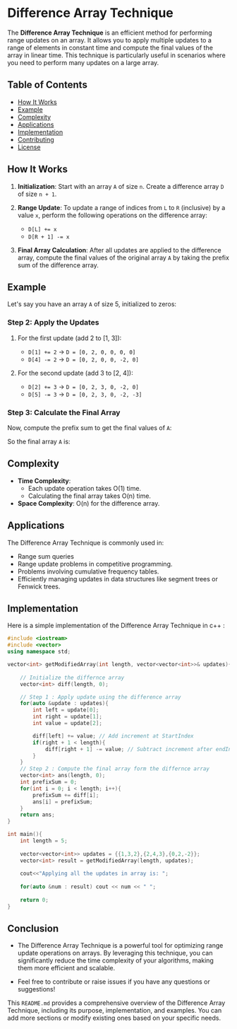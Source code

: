 # Difference Array Technique

The **Difference Array Technique** is an efficient method for performing range updates on an array. It allows you to apply multiple updates to a range of elements in constant time and compute the final values of the array in linear time. This technique is particularly useful in scenarios where you need to perform many updates on a large array.

## Table of Contents

- [How It Works](#how-it-works)
- [Example](#example)
- [Complexity](#complexity)
- [Applications](#applications)
- [Implementation](#implementation)
- [Contributing](#contributing-1)
- [License](#license)

## How It Works

1. **Initialization**: Start with an array `A` of size `n`. Create a difference array `D` of size `n + 1`.

2. **Range Update**: To update a range of indices from `L` to `R` (inclusive) by a value `x`, perform the following operations on the difference array:
   - `D[L] += x`
   - `D[R + 1] -= x`

3. **Final Array Calculation**: After all updates are applied to the difference array, compute the final values of the original array `A` by taking the prefix sum of the difference array.

## Example

Let's say you have an array `A` of size 5, initialized to zeros:

### Step 2: Apply the Updates

1. For the first update (add 2 to [1, 3]):
   - `D[1] += 2` → `D = [0, 2, 0, 0, 0, 0]`
   - `D[4] -= 2` → `D = [0, 2, 0, 0, -2, 0]`

2. For the second update (add 3 to [2, 4]):
   - `D[2] += 3` → `D = [0, 2, 3, 0, -2, 0]`
   - `D[5] -= 3` → `D = [0, 2, 3, 0, -2, -3]`

### Step 3: Calculate the Final Array

Now, compute the prefix sum to get the final values of `A`:

So the final array `A` is:

## Complexity

- **Time Complexity**:
  - Each update operation takes O(1) time.
  - Calculating the final array takes O(n) time.
- **Space Complexity**: O(n) for the difference array.

## Applications

The Difference Array Technique is commonly used in:

- Range sum queries
- Range update problems in competitive programming.
- Problems involving cumulative frequency tables.
- Efficiently managing updates in data structures like segment trees or Fenwick trees.

## Implementation

Here is a simple implementation of the Difference Array Technique in c++ :

```cpp
#include <iostream>
#include <vector>
using namespace std;

vector<int> getModifiedArray(int length, vector<vector<int>>& updates){
    
    // Initialize the differnce array
    vector<int> diff(length, 0);

    // Step 1 : Apply update using the difference array
    for(auto &update : updates){
        int left = update[0];
        int right = update[1];
        int value = update[2];

        diff[left] += value; // Add increment at StartIndex
        if(right + 1 < length){
            diff[right + 1] -= value; // Subtract increment after endIndex
        }
    }
    // Step 2 : Compute the final array form the differnce array
    vector<int> ans(length, 0);
    int prefixSum = 0;
    for(int i = 0; i < length; i++){
        prefixSum += diff[i];
        ans[i] = prefixSum;
    }
    return ans;
}

int main(){
    int length = 5;
    
    vector<vector<int>> updates = {{1,3,2},{2,4,3},{0,2,-2}};
    vector<int> result = getModifiedArray(length, updates);
    
    cout<<"Applying all the updates in array is: ";
    
    for(auto &num : result) cout << num << " ";
    
    return 0;
}
```

## Conclusion

- The Difference Array Technique is a powerful tool for optimizing range update operations on arrays. By leveraging this technique, you can significantly reduce the time complexity of your algorithms, making them more efficient and scalable.

- Feel free to contribute or raise issues if you have any questions or suggestions!

This `README.md` provides a comprehensive overview of the Difference Array Technique, including its purpose, implementation, and examples. You can add more sections or modify existing ones based on your specific needs.